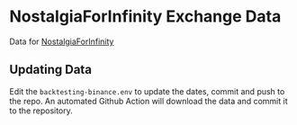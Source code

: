 # NostalgiaForInfinity Exchange Data

Data for [NostalgiaForInfinity](https://github.com/iterativv/NostalgiaForInfinity)

## Updating Data

Edit the ``backtesting-binance.env`` to update the dates, commit and push to the repo.
An automated Github Action will download the data and commit it to the repository.
